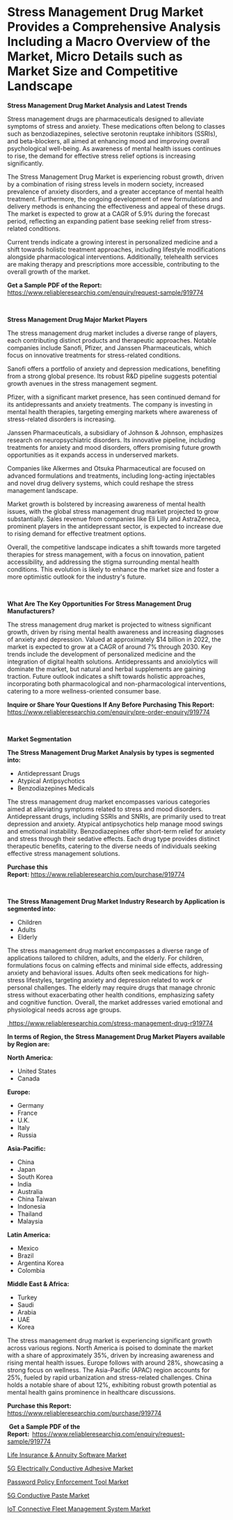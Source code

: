 <p><h1>Stress Management Drug Market Provides a Comprehensive Analysis Including a Macro Overview of the Market, Micro Details such as Market Size and Competitive Landscape</h1></p><p><strong>Stress Management Drug Market Analysis and Latest Trends</strong></p>
<p><p>Stress management drugs are pharmaceuticals designed to alleviate symptoms of stress and anxiety. These medications often belong to classes such as benzodiazepines, selective serotonin reuptake inhibitors (SSRIs), and beta-blockers, all aimed at enhancing mood and improving overall psychological well-being. As awareness of mental health issues continues to rise, the demand for effective stress relief options is increasing significantly.</p><p>The Stress Management Drug Market is experiencing robust growth, driven by a combination of rising stress levels in modern society, increased prevalence of anxiety disorders, and a greater acceptance of mental health treatment. Furthermore, the ongoing development of new formulations and delivery methods is enhancing the effectiveness and appeal of these drugs. The market is expected to grow at a CAGR of 5.9% during the forecast period, reflecting an expanding patient base seeking relief from stress-related conditions. </p><p>Current trends indicate a growing interest in personalized medicine and a shift towards holistic treatment approaches, including lifestyle modifications alongside pharmacological interventions. Additionally, telehealth services are making therapy and prescriptions more accessible, contributing to the overall growth of the market.</p></p>
<p><strong>Get a Sample PDF of the Report:&nbsp;</strong> <a href="https://www.reliableresearchiq.com/enquiry/request-sample/919774?utm_campaign=1117&utm_medium=2&utm_source=Github&utm_content=ia&utm_term=07032025&utm_id=stress-management-drug">https://www.reliableresearchiq.com/enquiry/request-sample/919774</a></p>
<p>&nbsp;</p>
<p><strong>Stress Management Drug Major Market Players</strong></p>
<p><p>The stress management drug market includes a diverse range of players, each contributing distinct products and therapeutic approaches. Notable companies include Sanofi, Pfizer, and Janssen Pharmaceuticals, which focus on innovative treatments for stress-related conditions. </p><p>Sanofi offers a portfolio of anxiety and depression medications, benefiting from a strong global presence. Its robust R&D pipeline suggests potential growth avenues in the stress management segment.</p><p>Pfizer, with a significant market presence, has seen continued demand for its antidepressants and anxiety treatments. The company is investing in mental health therapies, targeting emerging markets where awareness of stress-related disorders is increasing. </p><p>Janssen Pharmaceuticals, a subsidiary of Johnson & Johnson, emphasizes research on neuropsychiatric disorders. Its innovative pipeline, including treatments for anxiety and mood disorders, offers promising future growth opportunities as it expands access in underserved markets.</p><p>Companies like Alkermes and Otsuka Pharmaceutical are focused on advanced formulations and treatments, including long-acting injectables and novel drug delivery systems, which could reshape the stress management landscape.</p><p>Market growth is bolstered by increasing awareness of mental health issues, with the global stress management drug market projected to grow substantially. Sales revenue from companies like Eli Lilly and AstraZeneca, prominent players in the antidepressant sector, is expected to increase due to rising demand for effective treatment options.</p><p>Overall, the competitive landscape indicates a shift towards more targeted therapies for stress management, with a focus on innovation, patient accessibility, and addressing the stigma surrounding mental health conditions. This evolution is likely to enhance the market size and foster a more optimistic outlook for the industry's future.</p></p>
<p>&nbsp;</p>
<p><strong>What Are The Key Opportunities For Stress Management Drug Manufacturers?</strong></p>
<p><p>The stress management drug market is projected to witness significant growth, driven by rising mental health awareness and increasing diagnoses of anxiety and depression. Valued at approximately $14 billion in 2022, the market is expected to grow at a CAGR of around 7% through 2030. Key trends include the development of personalized medicine and the integration of digital health solutions. Antidepressants and anxiolytics will dominate the market, but natural and herbal supplements are gaining traction. Future outlook indicates a shift towards holistic approaches, incorporating both pharmacological and non-pharmacological interventions, catering to a more wellness-oriented consumer base.</p></p>
<p><strong>Inquire or Share Your Questions If Any Before Purchasing This Report:</strong> <a href="https://www.reliableresearchiq.com/enquiry/pre-order-enquiry/919774?utm_campaign=1117&utm_medium=2&utm_source=Github&utm_content=ia&utm_term=07032025&utm_id=stress-management-drug">https://www.reliableresearchiq.com/enquiry/pre-order-enquiry/919774</a></p>
<p>&nbsp;</p>
<p><strong>Market Segmentation</strong></p>
<p><strong>The Stress Management Drug Market Analysis by types is segmented into:</strong></p>
<p><ul><li>Antidepressant Drugs</li><li>Atypical Antipsychotics</li><li>Benzodiazepines Medicals</li></ul></p>
<p><p>The stress management drug market encompasses various categories aimed at alleviating symptoms related to stress and mood disorders. Antidepressant drugs, including SSRIs and SNRIs, are primarily used to treat depression and anxiety. Atypical antipsychotics help manage mood swings and emotional instability. Benzodiazepines offer short-term relief for anxiety and stress through their sedative effects. Each drug type provides distinct therapeutic benefits, catering to the diverse needs of individuals seeking effective stress management solutions.</p></p>
<p><strong>Purchase this Report:&nbsp;</strong><a href="https://www.reliableresearchiq.com/purchase/919774?utm_campaign=1117&utm_medium=2&utm_source=Github&utm_content=ia&utm_term=07032025&utm_id=stress-management-drug">https://www.reliableresearchiq.com/purchase/919774</a></p>
<p>&nbsp;</p>
<p><strong>The Stress Management Drug Market Industry Research by Application is segmented into:</strong></p>
<p><ul><li>Children</li><li>Adults</li><li>Elderly</li></ul></p>
<p><p>The stress management drug market encompasses a diverse range of applications tailored to children, adults, and the elderly. For children, formulations focus on calming effects and minimal side effects, addressing anxiety and behavioral issues. Adults often seek medications for high-stress lifestyles, targeting anxiety and depression related to work or personal challenges. The elderly may require drugs that manage chronic stress without exacerbating other health conditions, emphasizing safety and cognitive function. Overall, the market addresses varied emotional and physiological needs across age groups.</p></p>
<p><a href="https://www.reliableresearchiq.com/stress-management-drug-r919774?utm_campaign=1117&utm_medium=2&utm_source=Github&utm_content=ia&utm_term=07032025&utm_id=stress-management-drug">&nbsp;https://www.reliableresearchiq.com/stress-management-drug-r919774</a></p>
<p><strong>In terms of Region, the Stress Management Drug Market Players available by Region are:</strong></p>
<p>
    <p> <strong> North America: </strong>
        <ul>
            <li>United States</li>
            <li>Canada</li>
        </ul>
        </p> 
    <p> <strong> Europe: </strong>
        <ul>
            <li>Germany</li>
            <li>France</li>
            <li>U.K.</li>
            <li>Italy</li>
            <li>Russia</li>
        </ul>
        </p> 
    <p> <strong> Asia-Pacific: </strong>
        <ul>
            <li>China</li>
            <li>Japan</li>
            <li>South Korea</li>
            <li>India</li>
            <li>Australia</li>
            <li>China Taiwan</li>
            <li>Indonesia</li>
            <li>Thailand</li>
            <li>Malaysia</li>
        </ul>
        </p> 
    <p> <strong> Latin America: </strong>
        <ul>
            <li>Mexico</li>
            <li>Brazil</li>
            <li>Argentina Korea</li>
            <li>Colombia</li>
        </ul>
        </p> 
    <p> <strong> Middle East & Africa: </strong>
        <ul>
            <li>Turkey</li>
            <li>Saudi</li>
            <li>Arabia</li>
            <li>UAE</li>
            <li>Korea</li>
        </ul>
    </p>
    </p>
<p><p>The stress management drug market is experiencing significant growth across various regions. North America is poised to dominate the market with a share of approximately 35%, driven by increasing awareness and rising mental health issues. Europe follows with around 28%, showcasing a strong focus on wellness. The Asia-Pacific (APAC) region accounts for 25%, fueled by rapid urbanization and stress-related challenges. China holds a notable share of about 12%, exhibiting robust growth potential as mental health gains prominence in healthcare discussions.</p></p>
<p><strong>Purchase this Report: </strong><a href="https://www.reliableresearchiq.com/purchase/919774?utm_campaign=1117&utm_medium=2&utm_source=Github&utm_content=ia&utm_term=07032025&utm_id=stress-management-drug">https://www.reliableresearchiq.com/purchase/919774</a></p>
<p>&nbsp;<strong>Get a Sample PDF of the Report:&nbsp;&nbsp;</strong><a href="https://www.reliableresearchiq.com/enquiry/request-sample/919774?utm_campaign=1117&utm_medium=2&utm_source=Github&utm_content=ia&utm_term=07032025&utm_id=stress-management-drug">https://www.reliableresearchiq.com/enquiry/request-sample/919774</a></p>
<p><strong></strong></p>
<p><p><a href="https://github.com/bichukapac/Market-Research-Report-List-1/blob/main/life-insurance-annuity-software-market.md?utm_campaign=1117&utm_medium=2&utm_source=Github&utm_content=ia&utm_term=07032025&utm_id=stress-management-drug">Life Insurance & Annuity Software Market</a></p><p><a href="https://github.com/ayondaylos/Market-Research-Report-List-1/blob/main/5g-electrically-conductive-adhesive-market.md?utm_campaign=1117&utm_medium=2&utm_source=Github&utm_content=ia&utm_term=07032025&utm_id=stress-management-drug">5G Electrically Conductive Adhesive Market</a></p><p><a href="https://github.com/laveeasaadrh/Market-Research-Report-List-1/blob/main/password-policy-enforcement-tool-market.md?utm_campaign=1117&utm_medium=2&utm_source=Github&utm_content=ia&utm_term=07032025&utm_id=stress-management-drug">Password Policy Enforcement Tool Market</a></p><p><a href="https://github.com/leoustolja/Market-Research-Report-List-1/blob/main/5g-conductive-paste-market.md?utm_campaign=1117&utm_medium=2&utm_source=Github&utm_content=ia&utm_term=07032025&utm_id=stress-management-drug">5G Conductive Paste Market</a></p><p><a href="https://github.com/swaftaenglem/Market-Research-Report-List-1/blob/main/iot-connective-fleet-management-system-market.md?utm_campaign=1117&utm_medium=2&utm_source=Github&utm_content=ia&utm_term=07032025&utm_id=stress-management-drug">IoT Connective Fleet Management System Market</a></p></p>